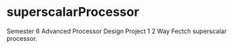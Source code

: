 # superscalarProcessor
Semester 6 Advanced Processor Design Project 1
2 Way Fectch superscalar processor.
